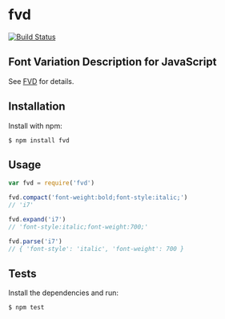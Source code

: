 # fvd

[![Build Status](https://circleci.com/gh/percolate/fvd.png?circle-token=:circle-token)](https://circleci.com/gh/percolate/fvd.png?circle-token=:circle-token)

## Font Variation Description for JavaScript

See [FVD](https://github.com/typekit/fvd) for details.

## Installation

Install with npm:

```
$ npm install fvd
```

## Usage

```js
var fvd = require('fvd')

fvd.compact('font-weight:bold;font-style:italic;')
// 'i7'

fvd.expand('i7')
// 'font-style:italic;font-weight:700;'

fvd.parse('i7')
// { 'font-style': 'italic', 'font-weight': 700 }
```

## Tests

Install the dependencies and run:

```
$ npm test
```
